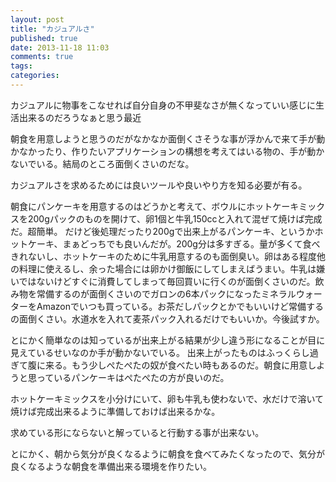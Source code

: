 ```yaml
---
layout: post
title: "カジュアルさ"
published: true
date: 2013-11-18 11:03
comments: true
tags: 
categories: 
---
```


カジュアルに物事をこなせれば自分自身の不甲斐なさが無くなっていい感じに生活出来るのだろうなぁと思う最近

朝食を用意しようと思うのだがなかなか面倒くさそうな事が浮かんで来て手が動かなかったり、作りたいアプリケーションの構想を考えてはいる物の、手が動かないでいる。結局のところ面倒くさいのだな。

カジュアルさを求めるためには良いツールや良いやり方を知る必要が有る。

朝食にパンケーキを用意するのはどうかと考えて、ボウルにホットケーキミックスを200gパックのものを開けて、卵1個と牛乳150ccと入れて混ぜて焼けば完成だ。超簡単。
だけど後処理だったり200gで出来上がるパンケーキ、というかホットケーキ、まぁどっちでも良いんだが。200g分は多すぎる。量が多くて食べきれないし、ホットケーキのために牛乳用意するのも面倒臭い。卵はある程度他の料理に使えるし、余った場合には卵かけ御飯にしてしまえばうまい。牛乳は嫌いではないけどすぐに消費してしまって毎回買いに行くのが面倒くさいのだ。飲み物を常備するのが面倒くさいのでガロンの6本パックになったミネラルウォーターをAmazonでいつも買っている。お茶だしパックとかでもいいけど常備するの面倒くさい。水道水を入れて麦茶パック入れるだけでもいいか。今後試すか。

とにかく簡単なのは知っているが出来上がる結果が少し違う形になることが目に見えているせいなのか手が動かないでいる。
出来上がったものはふっくらし過ぎて腹に来る。もう少しぺたぺたの奴が食べたい時もあるのだ。朝食に用意しようと思っているパンケーキはぺたぺたの方が良いのだ。

ホットケーキミックスを小分けにいて、卵も牛乳も使わないで、水だけで溶いて焼けば完成出来るように準備しておけば出来るかな。

求めている形にならないと解っていると行動する事が出来ない。

とにかく、朝から気分が良くなるように朝食を食べてみたくなったので、気分が良くなるような朝食を準備出来る環境を作りたい。
